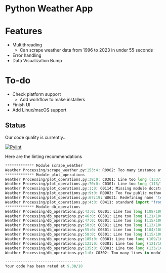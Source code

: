# Python Weather App

# Features
- Multithreading
  - Can scrape weather data from 1996 to 2023 in under 55 seconds
- Error handling
- Data Visualization
Bump
# To-do
- Check platform support
  - Add workflow to make installers
- Finish UI
- Add Linux/macOS support 

## Status


Our code quality is currently...

[![Pylint](https://github.com/tadghh/PythonWeatherApp/actions/workflows/pylint.yml/badge.svg?branch=main&event=push)](https://github.com/tadghh/PythonWeatherApp/actions/workflows/pylint.yml)

Here are the linting recommendations
```python
************* Module scrape_weather
Weather Processing/scrape_weather.py:153:4: R0902: Too many instance attributes (10/7) (too-many-instance-attributes)
************* Module plot_operations
Weather Processing/plot_operations.py:38:0: C0301: Line too long (133/100) (line-too-long)
Weather Processing/plot_operations.py:70:0: C0301: Line too long (113/100) (line-too-long)
Weather Processing/plot_operations.py:1:0: C0114: Missing module docstring (missing-module-docstring)
Weather Processing/plot_operations.py:9:0: R0903: Too few public methods (0/2) (too-few-public-methods)
Weather Processing/plot_operations.py:67:19: W0621: Redefining name 'temps' from outer scope (line 88) (redefined-outer-name)
Weather Processing/plot_operations.py:4:0: C0411: standard import "from datetime import datetime" should be placed before "import matplotlib.pyplot as plt" (wrong-import-order)
************* Module db_operations
Weather Processing/db_operations.py:43:0: C0301: Line too long (108/100) (line-too-long)
Weather Processing/db_operations.py:46:0: C0301: Line too long (121/100) (line-too-long)
Weather Processing/db_operations.py:47:0: C0301: Line too long (115/100) (line-too-long)
Weather Processing/db_operations.py:50:0: C0301: Line too long (113/100) (line-too-long)
Weather Processing/db_operations.py:55:0: C0301: Line too long (104/100) (line-too-long)
Weather Processing/db_operations.py:58:0: C0301: Line too long (115/100) (line-too-long)
Weather Processing/db_operations.py:105:0: C0301: Line too long (109/100) (line-too-long)
Weather Processing/db_operations.py:123:0: C0301: Line too long (121/100) (line-too-long)
Weather Processing/db_operations.py:135:0: C0301: Line too long (133/100) (line-too-long)
Weather Processing/db_operations.py:1:0: C0302: Too many lines in module (9976/1000) (too-many-lines)

-----------------------------------
Your code has been rated at 9.38/10

```
